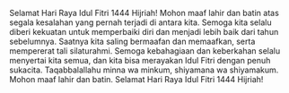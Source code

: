 Selamat Hari Raya Idul Fitri 1444 Hijriah!
Mohon maaf lahir dan batin atas segala kesalahan yang pernah terjadi di antara kita. Semoga kita selalu diberi kekuatan untuk memperbaiki diri dan menjadi lebih baik dari tahun sebelumnya.
Saatnya kita saling bermaafan dan memaafkan, serta mempererat tali silaturahmi. Semoga kebahagiaan dan keberkahan selalu menyertai kita semua, dan kita bisa merayakan Idul Fitri dengan penuh sukacita.
Taqabbalallahu minna wa minkum, shiyamana wa shiyamakum. Mohon maaf lahir dan batin. Selamat Hari Raya Idul Fitri 1444 Hijriah!
